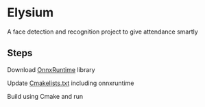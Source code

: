 # Elysium
A face detection and recognition project to give attendance smartly

## Steps
Download [OnnxRuntime](https://github.com/microsoft/onnxruntime/releases/tag/v1.20.1) library

Update [Cmakelists.txt](CMakeLists.txt) including onnxruntime

Build using Cmake and run
